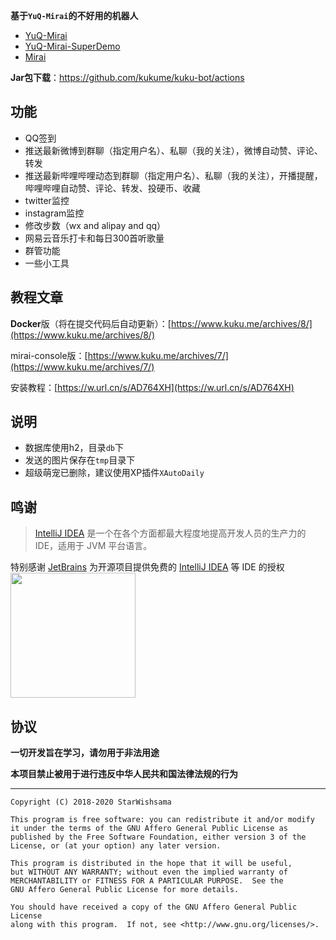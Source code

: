 **基于`YuQ-Mirai`的不好用的机器人**
* [YuQ-Mirai](https://github.com/YuQWorks/YuQ-Mirai)
* [YuQ-Mirai-SuperDemo](https://github.com/YuQWorks/YuQ-SuperDemo)
* [Mirai](https://github.com/mamoe/mirai)

**Jar包下载**：https://github.com/kukume/kuku-bot/actions

## 功能
* QQ签到
* 推送最新微博到群聊（指定用户名）、私聊（我的关注），微博自动赞、评论、转发
* 推送最新哔哩哔哩动态到群聊（指定用户名）、私聊（我的关注），开播提醒，哔哩哔哩自动赞、评论、转发、投硬币、收藏
* twitter监控
* instagram监控
* 修改步数（wx and alipay and qq）
* 网易云音乐打卡和每日300首听歌量
* 群管功能
* 一些小工具

## 教程文章

**Docker**版（将在提交代码后自动更新）：[https://www.kuku.me/archives/8/](https://www.kuku.me/archives/8/)

mirai-console版：[https://www.kuku.me/archives/7/](https://www.kuku.me/archives/7/)

安装教程：[https://w.url.cn/s/AD764XH](https://w.url.cn/s/AD764XH)

## 说明
* 数据库使用h2，目录`db`下
* 发送的图片保存在`tmp`目录下
* 超级萌宠已删除，建议使用XP插件`XAutoDaily`

## 鸣谢

> [IntelliJ IDEA](https://zh.wikipedia.org/zh-hans/IntelliJ_IDEA) 是一个在各个方面都最大程度地提高开发人员的生产力的 IDE，适用于 JVM 平台语言。

特别感谢 [JetBrains](https://www.jetbrains.com/?from=kuku-bot) 为开源项目提供免费的 [IntelliJ IDEA](https://www.jetbrains.com/idea/?from=kuku-bot) 等 IDE 的授权  
[<img src="https://u.iheit.com/images/jetbrains-variant-3.png" width="200"/>](https://www.jetbrains.com/?from=kuku-bot)

## 协议
**一切开发旨在学习，请勿用于非法用途**

**本项目禁止被用于进行违反中华人民共和国法律法规的行为**

------

```text
Copyright (C) 2018-2020 StarWishsama

This program is free software: you can redistribute it and/or modify
it under the terms of the GNU Affero General Public License as
published by the Free Software Foundation, either version 3 of the
License, or (at your option) any later version.

This program is distributed in the hope that it will be useful,
but WITHOUT ANY WARRANTY; without even the implied warranty of
MERCHANTABILITY or FITNESS FOR A PARTICULAR PURPOSE.  See the
GNU Affero General Public License for more details.

You should have received a copy of the GNU Affero General Public License
along with this program.  If not, see <http://www.gnu.org/licenses/>.
```